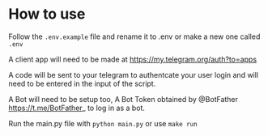 # How to use

Follow the `.env.example` file and rename it to .env or make a new one called `.env`

A client app will need to be made at https://my.telegram.org/auth?to=apps

A code will be sent to your telegram to authentcate your user login and will need to be entered in the input of the script.

A Bot will need to be setup too, A Bot Token obtained by @BotFather <https://t.me/BotFather>_ to log in as a bot. 

Run the main.py file with `python main.py` or use `make run`
